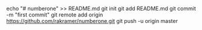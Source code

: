 echo "# numberone" >> README.md
git init
git add README.md
git commit -m "first commit"
git remote add origin https://github.com/rakramer/numberone.git
git push -u origin master
